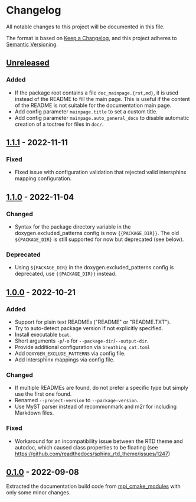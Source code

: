 # Changelog
All notable changes to this project will be documented in this file.

The format is based on [Keep a Changelog](https://keepachangelog.com/en/1.0.0/),
and this project adheres to [Semantic Versioning](https://semver.org/spec/v2.0.0.html).

## [Unreleased]
### Added
- If the package root contains a file `doc_mainpage.{rst,md}`, it is used instead of the
  README to fill the main page.  This is useful if the content of the README is not
  suitable for the documentation main page.
- Add config parameter `mainpage.title` to set a custom title.
- Add config parameter `mainpage.auto_general_docs` to disable automatic creation of a
  toctree for files in `doc/`.

## [1.1.1] - 2022-11-11
### Fixed
- Fixed issue with configuration validation that rejected valid intersphinx mapping
  configuration.


## [1.1.0] - 2022-11-04
### Changed
- Syntax for the package directory variable in the doxygen.excluded_patterns
  config is now `{{PACKAGE_DIR}}`.  The old `${PACKAGE_DIR}` is still supported
  for now but deprecated (see below).

### Deprecated
- Using `${PACKAGE_DIR}` in the doxygen.excluded_patterns config is deprecated,
  use `{{PACKAGE_DIR}}` instead.


## [1.0.0] - 2022-10-21
### Added
- Support for plain text READMEs ("README" or "README.TXT").
- Try to auto-detect package version if not explicitly specified.
- Install executable `bcat`.
- Short arguments `-p`/`-o` for `--package-dir`/`--output-dir`.
- Provide additional configuration via `breathing_cat.toml`
- Add `DOXYGEN_EXCLUDE_PATTERNS` via config file.
- Add intersphinx mappings via config file.

### Changed
- If multiple READMEs are found, do not prefer a specific type but simply use the first
  one found.
- Renamed `--project-version` to `--package-version`.
- Use MyST parser instead of recommonmark and m2r for including Markdown files.

### Fixed
- Workaround for an incompatibility issue between the RTD theme and autodoc, which
  caused class properties to be floating (see
  https://github.com/readthedocs/sphinx_rtd_theme/issues/1247)


## [0.1.0] - 2022-09-08
Extracted the documentation build code from
[mpi_cmake_modules](https://github.com/machines-in-motion/mpi_cmake_modules) with only
some minor changes. 


[Unreleased]: https://github.com/machines-in-motion/breathing-cat/compare/v1.1.1...HEAD
[1.1.1]: https://github.com/machines-in-motion/breathing-cat/compare/v1.1.0...v1.1.1
[1.1.0]: https://github.com/machines-in-motion/breathing-cat/compare/v1.0.0...v1.1.0
[1.0.0]: https://github.com/machines-in-motion/breathing-cat/compare/v0.1.0...v1.0.0
[0.1.0]: https://github.com/machines-in-motion/breathing-cat/releases/tag/v0.1.0
